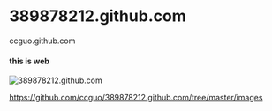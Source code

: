 389878212.github.com
====================
ccguo.github.com

#### this is web

![389878212.github.com](https://github.com/ccguo/389878212.github.com/tree/master/images/IMG_20130406_122006.jpg?raw=true "OS X")


https://github.com/ccguo/389878212.github.com/tree/master/images
